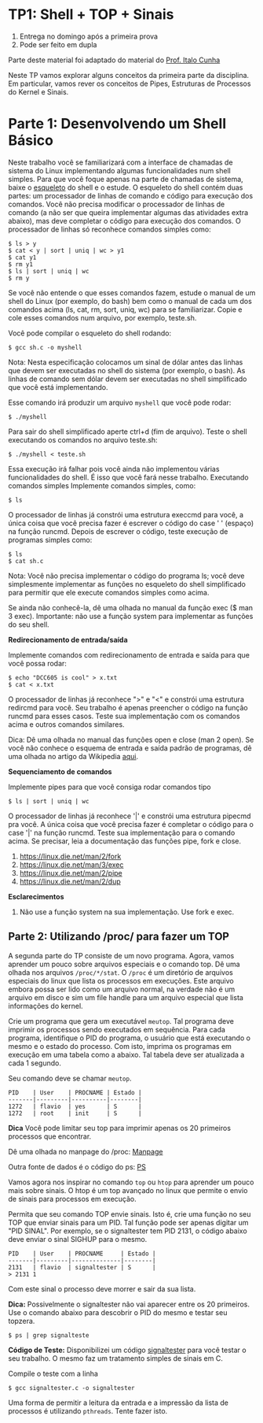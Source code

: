 # TP1: Shell + TOP + Sinais

  1. Entrega no domingo após a primeira prova
  1. Pode ser feito em dupla

Parte deste material foi adaptado do material do
[Prof. Italo Cunha](http://dcc.ufmg.br/~cunha)

Neste TP vamos explorar alguns conceitos da primeira parte da disciplina. Em
particular, vamos rever os conceitos de Pipes, Estruturas de Processos do
Kernel e Sinais.

# Parte 1: Desenvolvendo um Shell Básico

Neste trabalho você se familiarizará com a interface de chamadas de sistema do
Linux implementando algumas funcionalidades num shell simples. Para que você
foque apenas na parte de chamadas de sistema, baixe o
[esqueleto](https://gitlab.dcc.ufmg.br/cunha-dcc605/shell-assignment) do shell
e o estude. O esqueleto do shell contém duas partes: um processador de linhas
de comando e código para execução dos comandos. Você não precisa modificar o
processador de linhas de comando (a não ser que queira implementar algumas das
atividades extra abaixo), mas deve completar o código para execução dos
comandos. O processador de linhas só reconhece comandos simples como:

```
$ ls > y
$ cat < y | sort | uniq | wc > y1
$ cat y1
$ rm y1
$ ls | sort | uniq | wc
$ rm y
```

Se você não entende o que esses comandos fazem, estude o manual de um shell do
Linux (por exemplo, do bash) bem como o manual de cada um dos comandos acima
(ls, cat, rm, sort, uniq, wc) para se familiarizar. Copie e cole esses comandos
num arquivo, por exemplo, teste.sh.

Você pode compilar o esqueleto do shell rodando:

```
$ gcc sh.c -o myshell
```

Nota: Nesta especificação colocamos um sinal de dólar antes das linhas que
devem ser executadas no shell do sistema (por exemplo, o bash). As linhas de
comando sem dólar devem ser executadas no shell simplificado que você está
implementando.

Esse comando irá produzir um arquivo `myshell` que você pode rodar:

```
$ ./myshell
```

Para sair do shell simplificado aperte ctrl+d (fim de arquivo). Teste o shell
executando os comandos no arquivo teste.sh:

```
$ ./myshell < teste.sh
```

Essa execução irá falhar pois você ainda não implementou várias funcionalidades
do shell. É isso que você fará nesse trabalho.  Executando comandos simples
Implemente comandos simples, como:

```
$ ls
```

O processador de linhas já constrói uma estrutura execcmd para você, a única
coisa que você precisa fazer é escrever o código do case ' ' (espaço) na função
runcmd. Depois de escrever o código, teste execução de programas simples como:

```
$ ls
$ cat sh.c
```

Nota: Você não precisa implementar o código do programa ls; você deve
simplesmente implementar as funções no esqueleto do shell simplificado para
permitir que ele execute comandos simples como acima.

Se ainda não conhecê-la, dê uma olhada no manual da função exec ($ man 3 exec).
Importante: não use a função system para implementar as funções do seu shell.

**Redirecionamento de entrada/saída**

Implemente comandos com redirecionamento de entrada e saída para que você possa
rodar:

```
$ echo "DCC605 is cool" > x.txt
$ cat < x.txt
```

O processador de linhas já reconhece ">" e "<" e constrói uma estrutura
redircmd para você. Seu trabalho é apenas preencher o código na função runcmd
para esses casos. Teste sua implementação com os comandos acima e outros
comandos similares.

Dica: Dê uma olhada no manual das funções open e close (man 2 open). Se você
não conhece o esquema de entrada e saída padrão de programas, dê uma olhada no
artigo da Wikipedia
[aqui](https://gitlab.dcc.ufmg.br/cunha-dcc605/shell-assignment).

**Sequenciamento de comandos**

Implemente pipes para que você consiga rodar comandos tipo

```
$ ls | sort | uniq | wc
```

O processador de linhas já reconhece '|' e constrói uma estrutura pipecmd pra
você. A única coisa que você precisa fazer é completar o código para o case '|'
na função runcmd. Teste sua implementação para o comando acima. Se precisar,
leia a documentação das funções pipe, fork e close.

  1. https://linux.die.net/man/2/fork
  1. https://linux.die.net/man/3/exec
  1. https://linux.die.net/man/2/pipe
  1. https://linux.die.net/man/2/dup


**Esclarecimentos**

  1. Não use a função system na sua implementação. Use fork e exec.

## Parte 2: Utilizando /proc/ para fazer um TOP

A segunda parte do TP consiste de um novo programa. Agora, vamos aprender um
pouco sobre arquivos especiais e o comando top. Dê uma olhada nos arquivos
`/proc/*/stat`.  O `/proc` é um diretório de arquivos especiais do linux que
lista os processos em execuções. Este arquivo embora possa ser lido como um
arquivo normal, na verdade não é um arquivo em disco e sim um file handle para
um arquivo especial que lista informações do kernel.

Crie um programa que gera um executável `meutop`. Tal programa deve imprimir os
processos sendo executados em sequência.  Para cada programa, identifique o PID
do programa, o usuário que está executando o mesmo e o estado do processo. Com
isto, imprima os programas em execução em uma tabela como a abaixo. Tal tabela
deve ser atualizada a cada 1 segundo.

Seu comando deve se chamar `meutop`.

```
PID    | User    | PROCNAME | Estado |
-------|---------|----------|--------|
1272   | flavio  | yes      | S      |
1272   | root    | init     | S      |
```

**Dica** Você pode limitar seu top para imprimir apenas os 20 primeiros
processos que encontrar.

Dê uma olhada no manpage do /proc:
[Manpage](http://man7.org/linux/man-pages/man5/proc.5.html)

Outra fonte de dados é o código do ps:
[PS](https://github.com/thlorenz/procps/blob/master/deps/procps/proc/readproc.c)

Vamos agora nos inspirar no comando `top` ou `htop` para aprender um pouco mais
sobre sinais. O htop é um top avançado no linux que permite o envio de sinais
para processos em execução.

Permita que seu comando TOP envie sinais. Isto é, crie uma função no seu TOP
que enviar sinais para um PID. Tal função pode ser apenas digitar um "PID
SINAL". Por exemplo, se o signaltester tem PID 2131, o código abaixo deve
enviar o sinal SIGHUP para o mesmo.

```
PID    | User    | PROCNAME     | Estado |
-------|---------|--------------|--------|
2131   | flavio  | signaltester | S      |
> 2131 1
```

Com este sinal o processo deve morrer e sair da sua lista.

**Dica:** Possivelmente o signaltester não vai aparecer entre os 20 primeiros.
Use o comando abaixo para descobrir o PID do mesmo e testar seu topzera.

```
$ ps | grep signalteste
```

**Código de Teste:** Disponibilizei um código
[signaltester](https://github.com/flaviovdf/SO-2017-2/blob/master/tp1/signaltester/tester.c)
para você testar o seu trabalho. O mesmo faz um tratamento simples de sinais em
C.

Compile o teste com a linha

```
$ gcc signaltester.c -o signaltester
```

Uma forma de permitir a leitura da entrada e a impressão da lista de processos
é utilizando `pthreads`. Tente fazer isto.
